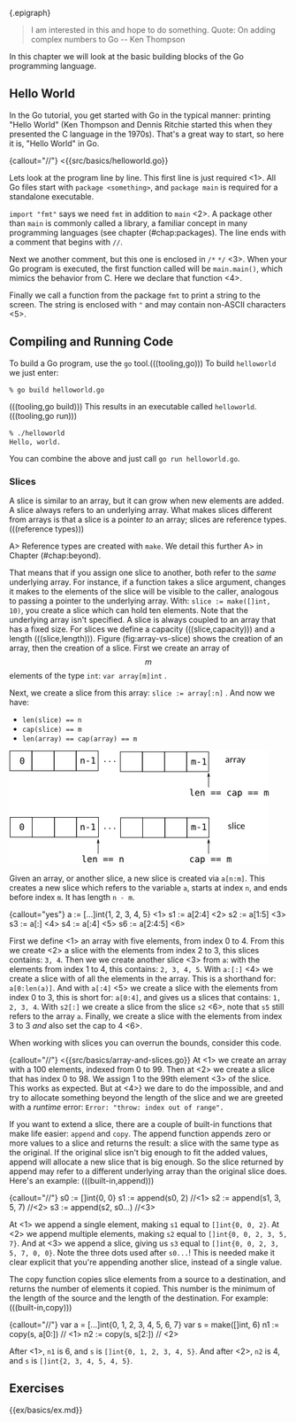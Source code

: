 {.epigraph}
> I am interested in this and hope to do something.
Quote: On adding complex numbers to Go -- Ken Thompson

In this chapter we will look at the basic building blocks of the Go programming
language.

## Hello World
In the Go tutorial, you get started with Go in the typical manner: printing
"Hello World" (Ken Thompson and Dennis Ritchie started this when they presented
the C language in the 1970s). That's a great way to start, so here it is, "Hello
World" in Go.

{callout="//"}
<{{src/basics/helloworld.go}}

Lets look at the program line by line.
This first line is just required <1>. All Go files start with
`package <something>`, and `package main` is required for a standalone executable.

`import "fmt"` says we need `fmt` in
addition to `main` <2>. A package other than `main` is commonly called a
library, a familiar concept in many programming languages (see chapter (#chap:packages).
The line ends with a comment that begins with `//`.

Next we another comment, but this one is enclosed in `/*` `*/` <3>.
When your Go program is executed, the first function called will be
`main.main()`, which mimics the behavior from C. Here we declare that function <4>.

Finally we call a function from the package `fmt` to print a
string to the screen. The string is enclosed with `"` and may
contain non-ASCII characters <5>.

## Compiling and Running Code
To build a Go program, use the `go` tool.(((tooling,go)))
To build `helloworld` we just enter:

    % go build helloworld.go

(((tooling,go build)))
This results in an executable called `helloworld`. (((tooling,go run)))

    % ./helloworld
    Hello, world.

You can combine the above and just call `go run helloworld.go`.

<!--
\section{Variables, Types and Keywords}
\label{sec:vars}
In the next few sections we will look at the variables, basic types,
keywords, and control structures of our new language.

Go is different from (most) other languages in that the type of a variable
is specified *after* the variable name. So not:
`int a`, but `a int`. When you declare a variable it
is assigned the ``natural'' null value for the type. This means that after
`var a int`, `a` has a value of 0. With
`var s string`, `s` is assigned the zero string,
which is `""`.
Declaring and assigning in Go is a two step process, but they may
be combined. Compare the following pieces of code which have
the same effect.
(((variables,declaring)))
(((variables,assigning)))

\begin{minipage}{.5\textwidth}
\begin{lstlisting}[linewidth=.5\textwidth,numbers=none]
var a int
var b bool
a = 15
b = false
\end{lstlisting}
\hfill
\end{minipage}
\begin{minipage}{.5\textwidth}
\begin{lstlisting}[linewidth=.5\textwidth,numbers=none]


a := 15
b := false
\end{lstlisting}
\hfill
\end{minipage}

On the left we use the
\key{var} keyword to declare a variable and *then* assign a value to
it. The code on the right uses \mbox{\key{:=}{ }} to do this in one
step (this form may only be used *inside* functions).
In that case the variable
type is *deduced* from the value. A value of 15 indicates an \type{int}.
A value of `false` tells Go that the type should be \type{bool}.
Multiple \key{var} declarations may also be grouped; \key{const} (see ``\nameref{sec:constants}'')
and \key{import} also allow this. Note the use of parentheses instead of braces:
\begin{lstlisting}[numbers=none]
var (
    x int
    b bool
)
\end{lstlisting}
Multiple variables of the same type can also be declared on a
single line: `var x, y int` makes `x` and `y` both
\type{int} variables. You can also make use of \first{parallel
assignment}{parallel assignment}: `a, b := 20, 16`.
This makes `a` and `b` both integer variables and assigns
20 to `a` and 16 to `b`.

A special name for a variable is `\textbf{\_`} (((variables,_)))
(underscore)(((variables,underscore))). Any value
assigned to it is discarded (it's similar to \file{/dev/null} on Unix). In this example we only assign the integer
value of 35 to `b` and discard the value 34: `_, b := 34, 35`.
Declared but otherwise *unused* variables are a compiler error in Go.

\subsection{Boolean Types}
A boolean type represents the set of boolean truth values denoted by the
predeclared constants *true* and *false*. The boolean type is \type{bool}.

\subsection{Numerical Types}
Go has most of the well-known types such as `int`. The `int` type
has the appropriate length for your machine,
meaning that on a 32-bit machine it is 32 bits and on
a 64-bit machine it is 64 bits. Note: an `int` is
either 32 or 64 bits, no other values are defined. Same goes
for `uint`, the unsigned int.

If you want to be explicit about the length, you can have that too,
with \type{int32}, or \type{uint32}. The full
list for (signed and unsigned) integers is
\type{int8}, \type{int16}, \type{int32}, \type{int64} and
\type{byte}, \type{uint8}, \type{uint16}, \type{uint32}, \type{uint64},
with `byte` being an
alias for `uint8`. For floating point values there is
\type{float32} and \type{float64} (there is no `float` type).
A 64 bit integer or floating point value is *always* 64 bit, also on 32 bit
architectures.

Note
that these types are all distinct and assigning variables which mix
these types is a compiler error, like in the following code:
\lstinputlisting[label=src:types,numbers=none]{src/basics/types.go}

We declare two different integers, a and b where a is an \type{int} and
b is an \type{int32}. We want to set b to the sum of a and a. This
fails and gives the error:
\error{cannot use a + a (type int)  as type int32 in assignment}.
Adding the constant 5 to b *does* succeed, because constants are
not typed.

\subsection{Constants}
\label{sec:constants}
Constants in Go are just that --- constant. They are created at compile
time, and can only be numbers, strings, or booleans;
`const x = 42` makes `x` a constant. You can use
\first{\key{iota}}{keyword!iota} \footnote{The word [iota] is used in a common English phrase,
'not one iota', meaning 'not the slightest difference', in reference to
a phrase in the New Testament: ``\emph{until heaven and earth pass away, not an
iota, not a dot, will pass from the Law}.'' \cite{iota}}
to enumerate values.
\begin{lstlisting}[numbers=none]
const (
	a = iota
	b
)
\end{lstlisting}
The first use of \key{iota} will yield 0, so `a` is equal to 0. Whenever
\key{iota} is used again on a new line its value is incremented with 1, so `b`
has a value of 1. Or, as shown here, you can even let Go repeat the use of \key{iota}.
You may also explicitly type a constant: `const b string = "0"`. Now
`b` is a \type{string} type constant.

\subsection{Strings}
Another important built-in type is `string`. Assigning a
string is as simple as:
\begin{lstlisting}[numbers=none]
s := "Hello World!"
\end{lstlisting}
Strings in Go are a sequence of UTF-8 characters enclosed in double
quotes ("). If you use the single quote (') you mean one character
(encoded in UTF-8) --- which is *not* a `string` in Go.

Once assigned to a variable, the string cannot be changed: strings in Go are
immutable. If you are coming from C, not that the following is not legal in Go:
\begin{lstlisting}[numbers=none]
var s string = "hello"
s[0] = 'c'
\end{lstlisting}
To do this in Go you will need the following:
\begin{lstlisting}[numbers=none]
s := "hello"
c := []rune(s)	    |\longremark{Here we convert `s` to an array of runes \citem.}|
c[0] = 'c'	    |\longremark{We change the first element of this array \citem.}|
s2 := string(c)     |\longremark{Then we create a *new* string `s2` with the alteration \citem.}|
fmt.Printf("%s\n", s2) |\longremark{Finally, we print the string with `fmt.Printf` \citem.}|
\end{lstlisting}
\showremarks

%% remove this section.
%%Due to the insertion of semicolons (see \cite{effective_go} section
%%``Semicolons''), you need to be careful with using multi line strings. If
%%you write:
%%\begin{lstlisting}[numbers=none]
%%s := "Starting part"
%%    + "Ending part"
%%\end{lstlisting}
%%This is transformed into:
%%\begin{lstlisting}[numbers=none]
%%s := "Starting part";
%%    + "Ending part";
%%\end{lstlisting}
%%Which is not valid syntax, you need to write:
%%\begin{lstlisting}[numbers=none]
%%s := "Starting part" +
%%     "Ending part"
%%\end{lstlisting}
%%Then Go will not insert the semicolons in the wrong places. Another way
%%would be to use *raw* string literals(((string literal,raw))) by using backquotes (\key{`}):
%%\begin{lstlisting}[numbers=none]
%%s := `Starting part
%%     Ending part`
%%\end{lstlisting}
%%Be aware that in this last example `s` now also contains the newline.
%%Unlike *interpreted* string literals (((string literal,interpreted))) the value of a raw string literal
%%is composed of the *uninterpreted* characters between the quotes.

\subsection{Runes}
`Rune` is an alias for \type{int32}. It is an UTF-8 encoded code point. When is this type useful?
One example is when you're
iterating over characters in a string. You could loop over each byte (which is only equivalent to a character
when strings are encoded in 8-bit ASCII, which they are *not* in Go!). But to get the actual characters you
should use the \type{rune} type.

\subsection{Complex Numbers}
Go has native support for complex numbers. To
use them you need a variable of type \type{complex128} (64
bit real and imaginary parts) or \type{complex64} (32 bit
real and imaginary parts).
Complex numbers are written as
`re + im$$i$$`, where `re` is the real part,
`im` is the imaginary part and $$i$$ is the literal '$$i$$' ($$\sqrt{-1}$$).

\subsection{Errors}
Any non-trivial program will have the need for error reporting sooner or later. Because of this
Go has a builtin type specially for errors, called \type{error}.
`var e error` creates a variable `e` of type \type{error} with the
value `nil`. This error type is an interface -- we'll look more at interfaces in Chapter
``\ref{chap:interfaces}''. For now you can just assume that \type{error} is a type just like all other types.

\section{Operators and Built-in Functions}
\label{sec:builtins}
Go supports the normal set of numerical operators.
Table \ref{tab:op-precedence}
lists the current ones and their relative precedence. They
all associate from left to right.

\begin{table}[Hh!]
\begin{center}
\caption{Operator precedence}
\label{tab:op-precedence}
\input{tab/precedence.tex}
\end{center}
\end{table}
\verb|+ - * /| and \verb|%| all do what you would expect,
\verb!& | ^!
and \verb!&^! are bit operators for
\first{bitwise *and*}{operator!bitwise!and},
\first{bitwise *or*}{operator!bitwise!or}, \first{bitwise *xor*}{operator!bit
wise xor}, and \first{bit clear}{operator!bitwise!clear} respectively.
The \verb|&&| and \verb/||/ operators are
logical \first{*and*}{operator!and} and
logical \first{*or*}{operator!or}. Not listed in the table
is the logical \first{not}{operator!not}: \verb/!/

Although Go does not support operator overloading (or method
overloading for that matter), some of the built-in
operators *are* overloaded. For instance, `+` can be used for integers,
floats, complex numbers and strings (adding strings is concatenating them).

\section{Go Keywords}
Let's start looking at keywords. Table \ref{tab:keywords} lists all the keywords in Go.
\begin{table}[Hh!]
\begin{center}
\caption{Keywords in Go}
\label{tab:keywords}
\input{tab/keywords.tex}
\end{center}
\end{table}
We've seen some of these already. We used \key{var} and \key{const} in the
``\nameref{sec:vars}'' section on page \pageref{sec:vars}, and we briefly looked at \key{package} and \key{import} in our "Hello World" program at the start of the chapter.
Others need more attention and have their own chapter or section:
\begin{itemize}
\item \key{func} is used to declare functions and methods.
\item \key{return} is used to return from functions. We'll look at both \key{func} and \key{return} in detail in Chapter \ref{chap:functions}.
\item \key{go} is used for concurrency. We'll look at this in Chapter \ref{chap:channels}.
\item \key{select} used to choose from different types of communication, We'll work with \key{select} in Chapter \ref{chap:channels}.
\item \key{interface} is covered in Chapter \ref{chap:interfaces}.
\item \key{struct} is used for abstract data types. We'll work with \key{struct} in Chapter \ref{chap:beyond}.
\item \key{type} is also covered in Chapter \ref{chap:beyond}.
\end{itemize}

\section{Control Structures}
There are only a few control structures in Go. To write loops we use the \key{for} keyword, and there is a
\key{switch} and of course an \key{if}. When working with channels \key{select} will be used (see Chapter \ref{chap:channels}).
Parentheses are are not required around the condition, and the body must *always* be brace-delimited.

\subsection{If-Else}
In Go an \first{\key{if}}{keyword!if} looks like this:
\begin{lstlisting}
if x > 0 {
    return y
} else {
    return x
}
\end{lstlisting}

(((keyword,return)))

(((keyword,if))) (((keyword,else)))
Since \key{if} and \key{switch} accept an initialization statement, it's common to
see one used to set up a (local) variable.
\begin{lstlisting}[numbers=none]
if err := SomethingFunction(); err == nil {
    // do something
} else {
    return err
}
\end{lstlisting}

It is idomatic in Go to omit the \key{else} when the \key{if} statement's body has a \key{break}, \key{continue}, \key{return} or,
\key{goto}, so the above code would be better written as:
\begin{lstlisting}[numbers=none]
if err := SomethingFunction(); err != nil {
    return err
}
// do something
\end{lstlisting}
The opening brace on the first line must be positioned on the same line as the \key{if} statement. There is no
arguing about this, because this is what `gofmt` outputs.

\subsection{Goto}
Go has a \first{\key{goto}}{keyword!goto} statement --- use it wisely. With \key{goto}
you jump to a (((label))) label which must be defined within the current function.
For instance, a loop in disguise:
\begin{lstlisting}[numbers=none]
func myfunc() {
        i := 0
Here:
        fmt.Println(i)
        i++
        goto Here
}
\end{lstlisting}
The string `Here:` indicates a label. A label does not need to start with a capital letter and is case sensitive.

\subsection{For}
\label{sec:for}
The Go \first{\key{for}}{keyword!for} loop has three forms, only one of
which has semicolons:
\begin{itemize}
    \item \lstinline|for init; condition; post { }| -- a loop using the syntax borrowed from C;
    \item \lstinline|for condition { }| -- a while loop, and;
    \item \lstinline|for { }| -- an endless loop.
\end{itemize}
Short declarations make it easy to declare the index variable right in the loop.
\begin{lstlisting}[numbers=none]
sum := 0
for i := 0; i < 10; i++ {
    sum = sum + i
}
\end{lstlisting}
Note that the variable `i` ceases to exist after the loop.

\subsection{Break and Continue}
With \first{\key{break}}{keyword!break} you can quit loops early.  By itself, \key{break} breaks
the current loop.
\begin{lstlisting}[numbers=none]
for i := 0; i < 10; i++ {
    if i > 5 {
	break|\longremark{Here we \key{break} the current loop \citem, and don't continue with the `fmt.Println(i)` statement \citemnext.}|
    }
    fmt.Println(i)|\longremark{So we only print 0 to 5. With loops within loop you can specify a label after \key{break} to identify *which* loop to stop:}|
}
\end{lstlisting}
\showremarks

\begin{lstlisting}[numbers=none]
J:  for j := 0; j < 5; j++ { |\longremark{Here we define a label "J" \citem, preceding the \key{for}-loop there.}|
        for i := 0; i < 10; i++ {
            if i > 5 {
                break J |\longremark{When we use \key{break J} \citem, we don't break the inner loop but the "J" loop.}|
            }
            fmt.Println(i)
        }
    }
\end{lstlisting}
\showremarks

With \first{\key{continue}}{keyword!continue} you begin the next iteration of the
loop, skipping any remaining code. In the same way as \key{break},
\key{continue} also accepts a label.

\subsection{Range}
The keyword \first{\key{range}}{keyword!range} can be used for loops. It
can loop over slices, arrays, strings, maps and channels (see Chapter
\ref{chap:channels}). \key{range} is
an iterator that, when called, returns the next key-value pair from the "thing" it
loops over. Depending on what that is, \key{range} returns different things.

When looping over a slice or array, \key{range} returns the index in the
slice as the key and value belonging to that index.
Consider this code: (((keyword,range)))
\begin{lstlisting}[numbers=none]
list := []string{"a", "b", "c", "d", "e", "f"}
for k, v := range list {
    // do something with k and v
}
\end{lstlisting}
First we create a slice of strings. Then we use \key{range} to loop over them. With each iteration, \key{range} will return the index as an \type{int} and the key as a \type{string}.
It will start with 0 and "a", so `k` will be 0 through 5, and v will be "a" through "f".

You can also use \key{range} on strings directly. Then it
will break out the individual Unicode characters
\footnote{In the UTF-8 world characters are sometimes called \first{runes}{runes}.
Mostly, when people talk about
characters, they mean 8 bit characters. As UTF-8 characters may be up to 32 bits the word
rune is used. In this case the type of `char` is \type{rune}.} and their start position, by parsing the UTF-8.
The loop: (((keyword,range)))
\begin{lstlisting}[numbers=none]
for pos, char := range "a|$\Phi{}$|x" {
    fmt.Printf("character '%c' starts at byte position %d\n", char, pos)
}
\end{lstlisting}
prints
\begin{alltt}
character 'a' starts at byte position 0
character '\begin{math}\Phi\end{math}' starts at byte position 1
character 'x' starts at byte position 3
\end{alltt}
Note that '\begin{math}\Phi\end{math}' took 2 bytes, so 'x' starts at byte 3.

\subsection{Switch}
Go's \first{\key{switch}}{keyword!switch} is very flexible; you can match on much more than just
integers.
The cases are evaluated top to bottom until
a match is found, and if the \key{switch} has no expression it switches on
\type{true}. It's therefore possible -- and idiomatic -- to write an
\key{if-else-if-else} chain as a \key{switch}.
\begin{lstlisting}[numbers=none]
// Convert hexadecimal character to an int value
switch { |\longremark{A \key{switch} without a condition is the same as \key{switch true} \citem.}|
case '0' <= c && c <= '9':|\longremark{We list the different cases. Each \key{case} statement has a condition that is either %
true of false. Here \citem{} we check if `c` is a number.}|
    return c - '0'|\longremark{If `c` is a number we return its value \citem.}|
case 'a' <= c && c <= 'f':|\longremark{Check if `c` falls between ``a'' and ``f'' \citem. For an ``a'' we return 10, for ``b'' we return 11, etc. We also do the same \citemnext{} thing for ``A'' to ``F''.}|
    return c - 'a' + 10
case 'A' <= c && c <= 'F':|\longremarkempty|
    return c - 'A' + 10
}
return 0
\end{lstlisting}
\showremarks

There is no automatic fall through, you you can use
\first{\key{fallthrough}}{keyword!fallthrough} for that.
\begin{lstlisting}[numbers=none]
switch i {
    case 0:  fallthrough
    case 1: |\longremark{`f()` can be called when \code{i == 0} \citem.%
With \first{\key{default}}{keyword!default} you can specify an action%
when none of the other cases match.}|
        f()
    default:
        g() |\longremark{Here `g()` is called when `i` is not 0 or 1 \citem.}|

\end{lstlisting}
\showremarks
We could rewrite the above example as:
\begin{lstlisting}[numbers=none]
switch i {
    case 0, 1:|\longremark{You can list cases on one line \citem, separated by commas.}|
        f()
    default:
        g()
\end{lstlisting}
\showremarks

\section{Built-in Functions}
A few functions are predefined, meaning
you *don't* have to include any package to get
access to them. Table \ref{tab:predef-functions} lists them all.\footnote{You can use the
command `godoc builtin` to read the online documentation about the built-in types and functions.}

\begin{table}[Hh!]
\begin{center}
\caption{Pre--defined functions in Go}
\label{tab:predef-functions}
\input{tab/functions.tex}
\end{center}
\end{table}

These built-in functions are documented in the \package{builtin} (((package,builtin)))
pseudo package that is included in recent Go releases. Let's go over these functions briefly.

\begin{description}
\item[`close`] is used in
channel communication. It closes a channel. We'll learn more about this in Chapter \ref{chap:channels}.
(((built-in,close)))

\item[`delete`] is used for deleting entries in maps.
(((built-in,delete)))

\item[`len` and `cap`] are used on a number of different
types, `len` is
used to return the lengths of strings, slices, and
arrays. In the next section \nref{sec:arrays} we'll look at slices,
arrays and the function
`cap`.(((built-in,len)))(((built-in,cap)))

\item[`new`] is used for allocating memory for user defined
data types. See \nref{sec:allocation with new} on page
\pageref{sec:allocation with new}.
(((built-in,new)))

\item[`make`] is used for allocating memory for built-in
types (maps, slices, and channels). See \nref{sec:allocation with make} on page
\pageref{sec:allocation with make}.
(((built-in,make)))

\item[`copy`] is for copying slices. See \nref{sec:slices} section in this chapter.
(((built-in,copy)))

\item[`append`] is for concatenating slices.
See \nref{sec:slices} in this chapter.
(((built-in,append)))

\item[`panic`, `recover`] are used for an
*exception* mechanism. See \nref{sec:panic} on page \pageref{sec:panic} for more.
(((built-in,panic)))
(((built-in,recover)))

\item[`print`, `println`] are low level printing
functions that can be used without reverting to the
\package{fmt}(((package,fmt)))
package. These are mainly used for debugging.
(((built-in,print)))(((built-in,println)))

\item[`complex`, `real`, `imag`] all deal with
\first{complex numbers}{complex numbers}. We will not use complex numbers in this book.
(((built-in,complex)))
(((built-in,real)))
(((built-in,imag)))
\end{description}

\section{Arrays, Slices, and Maps}
\label{sec:arrays}
To store multiple values in a list, you can use arrays, or
their more flexible cousin: slices. A dictionary or hash type is also
available. It is called a \type{map} in Go.

\subsection{Arrays}
An array is defined by: \verb|[n]<type>|, where $n$ is the length
of the array and \verb|<type>| is the stuff you want to store.
To assign or index an element in the array, you use square brackets:
\begin{lstlisting}[numbers=none]
var arr [10]int
arr[0] = 42
arr[1] = 13
fmt.Printf("The first element is %d\n", arr[0])
\end{lstlisting}
Array types like `var arr [10]int` have a fixed size. The
size is *part* of the type.
They can't grow, because then they would have a different type. Also arrays
are values: Assigning one array to another *copies* all the elements.
In particular, if you pass an array to a function it will receive a
copy of the array, not a pointer to it.

(((array,multidimensional)))
To declare an array you can use the following: `var a [3]int`.
To initialize it to something other than zero, use a
\first{composite literal}{literal!composite}: \lstinline|a := [3]int{1, 2, 3}|.
This can be shortened to \lstinline|a := [...]int{1, 2, 3}|, where Go counts
the elements automatically.

\gomarginpar{A composite literal allows you
to assign a value directly to an array, slice, or map.
See \nref{sec:constructors and composite literals} on
page \pageref{sec:constructors and composite literals} for more information.}
When declaring arrays you *always* have to type something in
between the square brackets, either a number or three dots (\verb|...|),
when using a composite literal.
When using multidimensional arrays, you can use the following syntax:
\lstinline|a := [2][2]int{ {1,2}, {3,4} }|. Now that you know about arrays you will
be delighted to learn that you will almost never use them in Go, because there is something
much more flexible: slices.
-->

### Slices
A slice is similar to an array, but it can grow when new elements are added.
A slice always refers to an underlying array. What makes slices different
from arrays is that a slice is a pointer *to* an array;
slices are reference types.(((reference types)))

A> Reference types are created with `make`. We detail this further
A> in Chapter (#chap:beyond).

That means that if you assign one slice to
another, both refer to the *same* underlying array. For instance, if a
function takes a slice argument, changes it makes to the elements of the
slice will be visible to the caller, analogous to passing a pointer to
the underlying array. With: `slice := make([]int, 10)`,
you create a slice which can hold ten elements. Note that the
underlying array isn't specified.
A slice is always coupled to an array that has
a fixed size. For slices we define a capacity (((slice,capacity))) and a
length (((slice,length))).
Figure (fig:array-vs-slice) shows the creation of an array, then the creation of a slice.
First we create an array of $$m$$ elements of the type `int`: `var array[m]int` .

Next, we create a slice from this array: `slice := array[:n]` .
And now we have:

* `len(slice) == n`
* `cap(slice) == m`
* `len(array) == cap(array) == m`

![Array versus slice](fig/array-vs-slice.png "An array versus a slice.")

Given an array, or another slice, a new slice is created via
`a[n:m]`. This creates a new slice which refers to the variable `a`, starts at index `n`, and ends
before index `m`. It has length `n - m`.

{callout="yes"}
    a := [...]int{1, 2, 3, 4, 5} <1>
    s1 := a[2:4] <2>
    s2 := a[1:5] <3>
    s3 := a[:]   <4>
    s4 := a[:4]  <5>
    s6 := a[2:4:5] <6>

<!-- Double check this -->
First we define <1> an array with five elements, from index 0 to 4.
From this we create <2> a slice with the elements from index 2 to 3, this slices contains: `3, 4`.
Then we we create another slice <3> from `a`: with the elements from index 1 to 4,
this contains: `2, 3, 4, 5`.
With `a:[:]` <4> we create a slice with of all the elements in the array. This is a shorthand for: `a[0:len(a)]`.
And with `a[:4]` <5> we create a slice with the elements from index 
0 to 3, this is short for: `a[0:4]`, and gives us a slices that contains: `1, 2, 3, 4`.
With `s2[:]` we create a slice from the slice `s2` <6>, note that `s5` still refers to the array `a`.
Finally, we create a slice with the elements from index 3 to 3 *and* also set the cap to 4 <6>.

When working with slices you can overrun the bounds, consider this code.

{callout="//"}
<{{src/basics/array-and-slices.go}}
At <1> we create an array with a 100 elements, indexed from 0 to 99.
Then at <2> we create a slice that has index 0 to 98.
We assign 1 to the 99th element <3> of the slice. This works as expected.
But at <4>} we dare to do the impossible, and and try to allocate something
beyond the length of the slice and we are greeted with a *runtime* error: `Error: "throw: index out of range".`

If you want to extend a slice, there are a couple of built-in functions
that make life easier:
`append` and `copy`.
The append function appends zero or more values to a slice and returns the result: a slice with the same type as the original. If the original slice isn't big enough to fit the added values, append will allocate a new slice that is big enough. So the slice returned by append may refer to a different underlying array than the original slice does.
Here's an example: (((built-in,append)))

{callout="//"}
    s0 := []int{0, 0}
    s1 := append(s0, 2) //<1>
    s2 := append(s1, 3, 5, 7) //<2>
    s3 := append(s2, s0...) //<3>

At <1> we append a single element, making `s1` equal to `[]int{0, 0, 2}`.
At <2> we append multiple elements, making `s2` equal to `[]int{0, 0, 2, 3, 5, 7}`.
And at <3> we append a slice, giving us `s3` equal to `[]int{0, 0, 2, 3, 5, 7, 0, 0}`.
Note the three dots used after `s0...`! This is needed make it clear explicit that you're 
appending another slice, instead of a single value.

The copy function copies slice elements from a source to a destination, and returns the number of elements it copied. This number is the minimum of the length of the source and the length of the destination.
For example:
(((built-in,copy)))

{callout="//"}
    var a = [...]int{0, 1, 2, 3, 4, 5, 6, 7}
    var s = make([]int, 6)
    n1 := copy(s, a[0:]) // <1>
    n2 := copy(s, s[2:]) // <2>

After <1>, `n1` is 6, and `s` is `[]int{0, 1, 2, 3, 4, 5}`.
And after <2>, `n2` is 4, and `s` is `[]int{2, 3, 4, 5, 4, 5}`.

<!--
\subsection{Maps}
\label{sec:maps}
Many other languages have a type similar to maps built-in. For instance, Perl has hashes,
Python has its dictionaries, and C++ also has maps (as part of the libraries).
In Go we have the
\first{\key{map}}{keyword!map} type. A \type{map} can be thought of as an array indexed by
strings (in its most simple form).

\begin{lstlisting}[numbers=none]
monthdays := map[string]int{
	"Jan": 31, "Feb": 28, "Mar": 31,
	"Apr": 30, "May": 31, "Jun": 30,    |\longremark{The general syntax for defining a map is {\tt map[<from type>]<to type>}. %
Here, we define a map that converts from a \key{string} (month abbreviation) to an \type{int} (number of days in that month). Note that the trailing comma at %
\citem{} is *required*.}|
	"Jul": 31, "Aug": 31, "Sep": 30,
	"Oct": 31, "Nov": 30, "Dec": 31,
}
\end{lstlisting}
\showremarks

Use \key{make} when only declaring a map:
\lstinline|monthdays := make(map[string]int)|. A map is a reference type.

For indexing ("searching") the map, we use square brackets. For example,
suppose we want to print the
number of days in December:\newline %% the code will overflow otherwise
\noindent`fmt.Printf("%d\n", monthdays["Dec"])`

If you are looping over an array, slice, string, or map a,
\first{\key{range}}{keyword!range}
clause will help you again, it returns the key and corresponding value
with each invocation.(((keyword,range)))
\begin{lstlisting}
year := 0
for _, days := range monthdays |\longremark{At \citem{} we use the underscore to ignore (assign to nothing) the key returned by \key{range}. %
We are only interested in the values from `monthdays`.}|
    year += days
}
fmt.Printf("Numbers of days in a year: %d\n", year)
\end{lstlisting}
\showremarks

(((keyword,map adding elements)))
To add elements to the map, you would add new month with: \lstinline|monthdays["Undecim"] = 30|. If you use a key that
already exists, the value will be silently overwritten: \lstinline|monthdays["Feb"] = 29|.
To test for existence (((keyword,map existence))), you would use the
following: `value, present := monthdays["Jan"]`. If the key "Jan" exists, `present`
will be true. It's more Go like to name `present` "ok", and use:
`v, ok := monthdays["Jan"]`. In Go we call this the "comma ok" form.

You can remove elements (((keyword,map remove elements))) from the \type{map}:
`delete(monthdays, "Mar")`\footnote{Always rainy in March anyway.}.
In general the syntax `delete(m, x)` will delete the map entry
retrieved by the expression `m[x]`.
-->

## Exercises
{{ex/basics/ex.md}}
